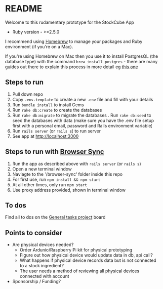 # README

Welcome to this rudamentary prototype for the StockCube App

* Ruby version - >=2.5.0

I recommend using [Homebrew](https://brew.sh/) to manage your packages and Ruby environment (if you're on a Mac).

If you're using Homebrew on Mac then you use it to install PostgresQL (the database type) with the command `brew install postgres` - there are many guides out there to explain this process in more detail eg [this one](https://gist.github.com/sgnl/609557ebacd3378f3b72)

## Steps to run
1. Pull down repo
2. Copy `.env.template` to create a new `.env` file and fill with your details
3. Run `bundle install` to install Gems
4. Run `rake db:create` to create the databases
5. Run `rake db:migrate` to migrate the databases
. Run `rake db:seed` to seed the databases with data (make sure you have the .env file setup first with a personal email, password and Rails environment variable)
7. Run `rails server` (or `rails s`) to run server
8. See app at [http://localhost:3000](http://localhost:3000)

## Steps to run with [Browser Sync](https://browsersync.io)
1. Run the app as described above with `rails server` (or `rails s`)
2. Open a new terminal window
3. Naviagte to the '/browser-sync' folder inside this repo
4. For first use, run `npm install && npm start`
5. At all other times, only run `npm start`
6. Use proxy address provided, shown in terminal window

## To dos
Find all to dos on the [General tasks project](https://github.com/JoshHarrington/stockcube_ruby/projects/1) board

## Points to consider
- Are physical devices needed?
	- Order Ardunio/Raspberry Pi kit for physical prototyping
	- Figure out how physical device would update data in db, api call?
	- What happens if physical device records data but is not connected to a stock ingredient?
	- The user needs a method of reviewing all physical devices connected with account
- Sponsorship / Funding?
